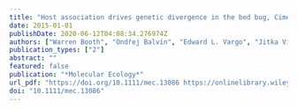 ```yaml
---
title: "Host association drives genetic divergence in the bed bug, Cimex lectularius"
date: 2015-01-01
publishDate: 2020-06-12T04:08:34.276974Z
authors: ["Warren Booth", "Ondřej Balvín", "Edward L. Vargo", "Jitka Vilímová", "Coby Schal"]
publication_types: ["2"]
abstract: ""
featured: false
publication: "*Molecular Ecology*"
url_pdf: "https://doi.org/10.1111/mec.13086 https://onlinelibrary.wiley.com/doi/full/10.1111/mec.13086"
doi: "10.1111/mec.13086"
---
```


